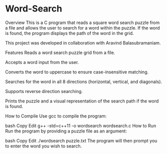 # Word-Search

Overview
This is a C program that reads a square word search puzzle from a file and allows the user to search for a word within the puzzle. If the word is found, the program displays the path of the word in the grid.

This project was developed in collaboration with Aravind Balasubramaniam.

Features
Reads a word search puzzle grid from a file.

Accepts a word input from the user.

Converts the word to uppercase to ensure case-insensitive matching.

Searches for the word in all 8 directions (horizontal, vertical, and diagonals).

Supports reverse direction searching.

Prints the puzzle and a visual representation of the search path if the word is found.

How to Compile
Use gcc to compile the program:

bash
Copy
Edit
g++ -std=c++11 -o wordsearch wordsearch.c
How to Run
Run the program by providing a puzzle file as an argument:

bash
Copy
Edit
./wordsearch puzzle.txt
The program will then prompt you to enter the word you wish to search.
